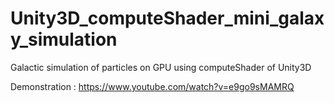 # Unity3D_computeShader_mini_galaxy_simulation
Galactic simulation of particles on GPU using computeShader of Unity3D


Demonstration : https://www.youtube.com/watch?v=e9go9sMAMRQ

